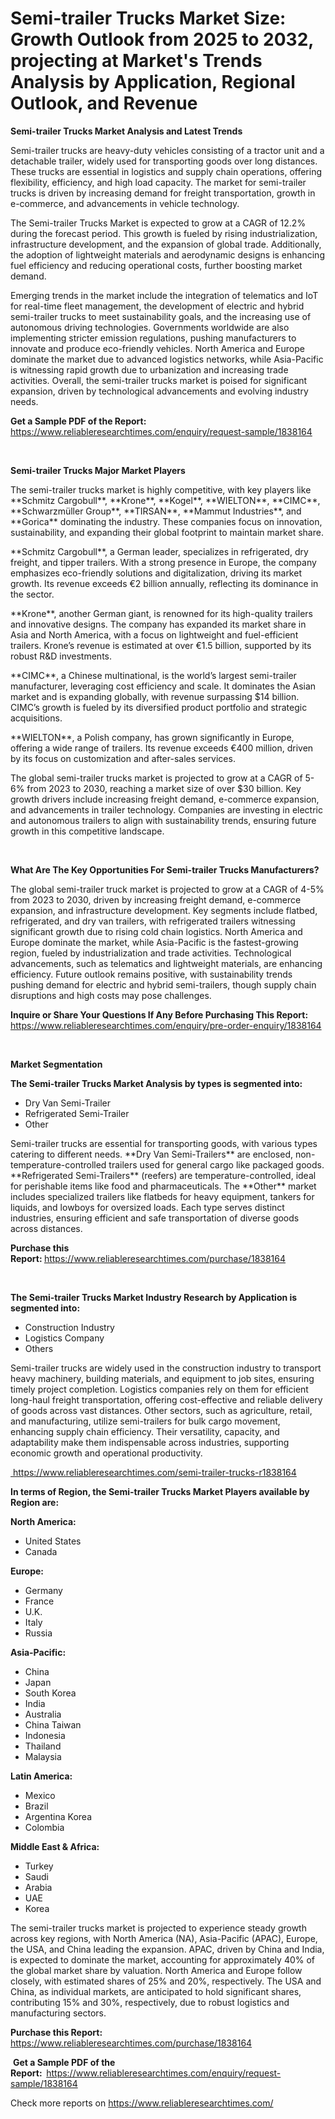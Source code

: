 <p><h1>Semi-trailer Trucks Market Size: Growth Outlook from 2025 to 2032, projecting at Market's Trends Analysis by Application, Regional Outlook, and Revenue</h1></p><p><strong>Semi-trailer Trucks Market Analysis and Latest Trends</strong></p>
<p><p>Semi-trailer trucks are heavy-duty vehicles consisting of a tractor unit and a detachable trailer, widely used for transporting goods over long distances. These trucks are essential in logistics and supply chain operations, offering flexibility, efficiency, and high load capacity. The market for semi-trailer trucks is driven by increasing demand for freight transportation, growth in e-commerce, and advancements in vehicle technology.</p><p>The Semi-trailer Trucks Market is expected to grow at a CAGR of 12.2% during the forecast period. This growth is fueled by rising industrialization, infrastructure development, and the expansion of global trade. Additionally, the adoption of lightweight materials and aerodynamic designs is enhancing fuel efficiency and reducing operational costs, further boosting market demand.</p><p>Emerging trends in the market include the integration of telematics and IoT for real-time fleet management, the development of electric and hybrid semi-trailer trucks to meet sustainability goals, and the increasing use of autonomous driving technologies. Governments worldwide are also implementing stricter emission regulations, pushing manufacturers to innovate and produce eco-friendly vehicles. North America and Europe dominate the market due to advanced logistics networks, while Asia-Pacific is witnessing rapid growth due to urbanization and increasing trade activities. Overall, the semi-trailer trucks market is poised for significant expansion, driven by technological advancements and evolving industry needs.</p></p>
<p><strong>Get a Sample PDF of the Report:&nbsp;</strong> <a href="https://www.reliableresearchtimes.com/enquiry/request-sample/1838164?utm_campaign=1933&utm_medium=2&utm_source=Github&utm_content=ia&utm_term=24012025&utm_id=semi-trailer-trucks">https://www.reliableresearchtimes.com/enquiry/request-sample/1838164</a></p>
<p>&nbsp;</p>
<p><strong>Semi-trailer Trucks Major Market Players</strong></p>
<p><p>The semi-trailer trucks market is highly competitive, with key players like **Schmitz Cargobull**, **Krone**, **Kogel**, **WIELTON**, **CIMC**, **Schwarzmüller Group**, **TIRSAN**, **Mammut Industries**, and **Gorica** dominating the industry. These companies focus on innovation, sustainability, and expanding their global footprint to maintain market share.</p><p>**Schmitz Cargobull**, a German leader, specializes in refrigerated, dry freight, and tipper trailers. With a strong presence in Europe, the company emphasizes eco-friendly solutions and digitalization, driving its market growth. Its revenue exceeds €2 billion annually, reflecting its dominance in the sector.</p><p>**Krone**, another German giant, is renowned for its high-quality trailers and innovative designs. The company has expanded its market share in Asia and North America, with a focus on lightweight and fuel-efficient trailers. Krone’s revenue is estimated at over €1.5 billion, supported by its robust R&D investments.</p><p>**CIMC**, a Chinese multinational, is the world’s largest semi-trailer manufacturer, leveraging cost efficiency and scale. It dominates the Asian market and is expanding globally, with revenue surpassing $14 billion. CIMC’s growth is fueled by its diversified product portfolio and strategic acquisitions.</p><p>**WIELTON**, a Polish company, has grown significantly in Europe, offering a wide range of trailers. Its revenue exceeds €400 million, driven by its focus on customization and after-sales services.</p><p>The global semi-trailer trucks market is projected to grow at a CAGR of 5-6% from 2023 to 2030, reaching a market size of over $30 billion. Key growth drivers include increasing freight demand, e-commerce expansion, and advancements in trailer technology. Companies are investing in electric and autonomous trailers to align with sustainability trends, ensuring future growth in this competitive landscape.</p></p>
<p>&nbsp;</p>
<p><strong>What Are The Key Opportunities For Semi-trailer Trucks Manufacturers?</strong></p>
<p><p>The global semi-trailer truck market is projected to grow at a CAGR of 4-5% from 2023 to 2030, driven by increasing freight demand, e-commerce expansion, and infrastructure development. Key segments include flatbed, refrigerated, and dry van trailers, with refrigerated trailers witnessing significant growth due to rising cold chain logistics. North America and Europe dominate the market, while Asia-Pacific is the fastest-growing region, fueled by industrialization and trade activities. Technological advancements, such as telematics and lightweight materials, are enhancing efficiency. Future outlook remains positive, with sustainability trends pushing demand for electric and hybrid semi-trailers, though supply chain disruptions and high costs may pose challenges.</p></p>
<p><strong>Inquire or Share Your Questions If Any Before Purchasing This Report:</strong> <a href="https://www.reliableresearchtimes.com/enquiry/pre-order-enquiry/1838164?utm_campaign=1933&utm_medium=2&utm_source=Github&utm_content=ia&utm_term=24012025&utm_id=semi-trailer-trucks">https://www.reliableresearchtimes.com/enquiry/pre-order-enquiry/1838164</a></p>
<p>&nbsp;</p>
<p><strong>Market Segmentation</strong></p>
<p><strong>The Semi-trailer Trucks Market Analysis by types is segmented into:</strong></p>
<p><ul><li>Dry Van Semi-Trailer</li><li>Refrigerated Semi-Trailer</li><li>Other</li></ul></p>
<p><p>Semi-trailer trucks are essential for transporting goods, with various types catering to different needs. **Dry Van Semi-Trailers** are enclosed, non-temperature-controlled trailers used for general cargo like packaged goods. **Refrigerated Semi-Trailers** (reefers) are temperature-controlled, ideal for perishable items like food and pharmaceuticals. The **Other** market includes specialized trailers like flatbeds for heavy equipment, tankers for liquids, and lowboys for oversized loads. Each type serves distinct industries, ensuring efficient and safe transportation of diverse goods across distances.</p></p>
<p><strong>Purchase this Report:&nbsp;</strong><a href="https://www.reliableresearchtimes.com/purchase/1838164?utm_campaign=1933&utm_medium=2&utm_source=Github&utm_content=ia&utm_term=24012025&utm_id=semi-trailer-trucks">https://www.reliableresearchtimes.com/purchase/1838164</a></p>
<p>&nbsp;</p>
<p><strong>The Semi-trailer Trucks Market Industry Research by Application is segmented into:</strong></p>
<p><ul><li>Construction Industry</li><li>Logistics Company</li><li>Others</li></ul></p>
<p><p>Semi-trailer trucks are widely used in the construction industry to transport heavy machinery, building materials, and equipment to job sites, ensuring timely project completion. Logistics companies rely on them for efficient long-haul freight transportation, offering cost-effective and reliable delivery of goods across vast distances. Other sectors, such as agriculture, retail, and manufacturing, utilize semi-trailers for bulk cargo movement, enhancing supply chain efficiency. Their versatility, capacity, and adaptability make them indispensable across industries, supporting economic growth and operational productivity.</p></p>
<p><a href="https://www.reliableresearchtimes.com/semi-trailer-trucks-r1838164?utm_campaign=1933&utm_medium=2&utm_source=Github&utm_content=ia&utm_term=24012025&utm_id=semi-trailer-trucks">&nbsp;https://www.reliableresearchtimes.com/semi-trailer-trucks-r1838164</a></p>
<p><strong>In terms of Region, the Semi-trailer Trucks Market Players available by Region are:</strong></p>
<p>
    <p> <strong> North America: </strong>
        <ul>
            <li>United States</li>
            <li>Canada</li>
        </ul>
        </p> 
    <p> <strong> Europe: </strong>
        <ul>
            <li>Germany</li>
            <li>France</li>
            <li>U.K.</li>
            <li>Italy</li>
            <li>Russia</li>
        </ul>
        </p> 
    <p> <strong> Asia-Pacific: </strong>
        <ul>
            <li>China</li>
            <li>Japan</li>
            <li>South Korea</li>
            <li>India</li>
            <li>Australia</li>
            <li>China Taiwan</li>
            <li>Indonesia</li>
            <li>Thailand</li>
            <li>Malaysia</li>
        </ul>
        </p> 
    <p> <strong> Latin America: </strong>
        <ul>
            <li>Mexico</li>
            <li>Brazil</li>
            <li>Argentina Korea</li>
            <li>Colombia</li>
        </ul>
        </p> 
    <p> <strong> Middle East & Africa: </strong>
        <ul>
            <li>Turkey</li>
            <li>Saudi</li>
            <li>Arabia</li>
            <li>UAE</li>
            <li>Korea</li>
        </ul>
    </p>
    </p>
<p><p>The semi-trailer trucks market is projected to experience steady growth across key regions, with North America (NA), Asia-Pacific (APAC), Europe, the USA, and China leading the expansion. APAC, driven by China and India, is expected to dominate the market, accounting for approximately 40% of the global market share by valuation. North America and Europe follow closely, with estimated shares of 25% and 20%, respectively. The USA and China, as individual markets, are anticipated to hold significant shares, contributing 15% and 30%, respectively, due to robust logistics and manufacturing sectors.</p></p>
<p><strong>Purchase this Report: </strong><a href="https://www.reliableresearchtimes.com/purchase/1838164?utm_campaign=1933&utm_medium=2&utm_source=Github&utm_content=ia&utm_term=24012025&utm_id=semi-trailer-trucks">https://www.reliableresearchtimes.com/purchase/1838164</a></p>
<p>&nbsp;<strong>Get a Sample PDF of the Report:&nbsp;&nbsp;</strong><a href="https://www.reliableresearchtimes.com/enquiry/request-sample/1838164?utm_campaign=1933&utm_medium=2&utm_source=Github&utm_content=ia&utm_term=24012025&utm_id=semi-trailer-trucks">https://www.reliableresearchtimes.com/enquiry/request-sample/1838164</a></p>
<p><strong></strong></p>
<p>Check more reports on <a href="https://www.reliableresearchtimes.com/?utm_campaign=1933&utm_medium=2&utm_source=Github&utm_content=ia&utm_term=24012025&utm_id=semi-trailer-trucks">https://www.reliableresearchtimes.com/</a></p>